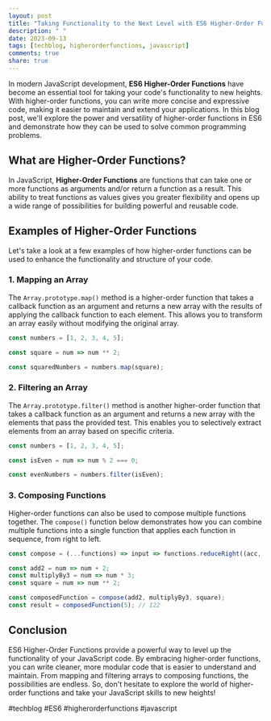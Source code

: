 ```yaml
---
layout: post
title: "Taking Functionality to the Next Level with ES6 Higher-Order Functions"
description: " "
date: 2023-09-13
tags: [techblog, higherorderfunctions, javascript]
comments: true
share: true
---
```


In modern JavaScript development, **ES6 Higher-Order Functions** have become an essential tool for taking your code's functionality to new heights. With higher-order functions, you can write more concise and expressive code, making it easier to maintain and extend your applications. In this blog post, we'll explore the power and versatility of higher-order functions in ES6 and demonstrate how they can be used to solve common programming problems.

## What are Higher-Order Functions?

In JavaScript, **Higher-Order Functions** are functions that can take one or more functions as arguments and/or return a function as a result. This ability to treat functions as values gives you greater flexibility and opens up a wide range of possibilities for building powerful and reusable code.

## Examples of Higher-Order Functions

Let's take a look at a few examples of how higher-order functions can be used to enhance the functionality and structure of your code.

### 1. Mapping an Array

The `Array.prototype.map()` method is a higher-order function that takes a callback function as an argument and returns a new array with the results of applying the callback function to each element. This allows you to transform an array easily without modifying the original array.

```javascript
const numbers = [1, 2, 3, 4, 5];

const square = num => num ** 2;

const squaredNumbers = numbers.map(square);
```

### 2. Filtering an Array

The `Array.prototype.filter()` method is another higher-order function that takes a callback function as an argument and returns a new array with the elements that pass the provided test. This enables you to selectively extract elements from an array based on specific criteria.

```javascript
const numbers = [1, 2, 3, 4, 5];

const isEven = num => num % 2 === 0;

const evenNumbers = numbers.filter(isEven);
```

### 3. Composing Functions

Higher-order functions can also be used to compose multiple functions together. The `compose()` function below demonstrates how you can combine multiple functions into a single function that applies each function in sequence, from right to left.

```javascript
const compose = (...functions) => input => functions.reduceRight((acc, func) => func(acc), input);

const add2 = num => num + 2;
const multiplyBy3 = num => num * 3;
const square = num => num ** 2;

const composedFunction = compose(add2, multiplyBy3, square);
const result = composedFunction(5); // 122

```

## Conclusion

ES6 Higher-Order Functions provide a powerful way to level up the functionality of your JavaScript code. By embracing higher-order functions, you can write cleaner, more modular code that is easier to understand and maintain. From mapping and filtering arrays to composing functions, the possibilities are endless. So, don't hesitate to explore the world of higher-order functions and take your JavaScript skills to new heights!

#techblog #ES6 #higherorderfunctions #javascript